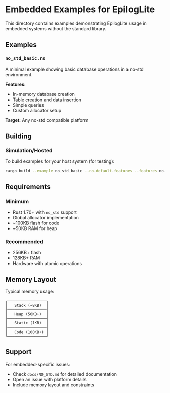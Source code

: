 # Embedded Examples for EpilogLite

This directory contains examples demonstrating EpilogLite usage in embedded systems without the standard library.

## Examples

### `no_std_basic.rs`

A minimal example showing basic database operations in a no-std environment.

**Features:**
- In-memory database creation
- Table creation and data insertion
- Simple queries
- Custom allocator setup

**Target:** Any no-std compatible platform

## Building

### Simulation/Hosted

To build examples for your host system (for testing):

```bash
cargo build --example no_std_basic --no-default-features --features no-std
```

## Requirements

### Minimum

- Rust 1.70+ with `no_std` support
- Global allocator implementation
- ~100KB flash for code
- ~50KB RAM for heap

### Recommended

- 256KB+ flash
- 128KB+ RAM
- Hardware with atomic operations

## Memory Layout

Typical memory usage:

```
┌─────────────────┐
│   Stack (~8KB)  │
├─────────────────┤
│   Heap (50KB+)  │
├─────────────────┤
│   Static (1KB)  │
├─────────────────┤
│   Code (100KB+) │
└─────────────────┘
```

## Support

For embedded-specific issues:

- Check `docs/NO_STD.md` for detailed documentation
- Open an issue with platform details
- Include memory layout and constraints
